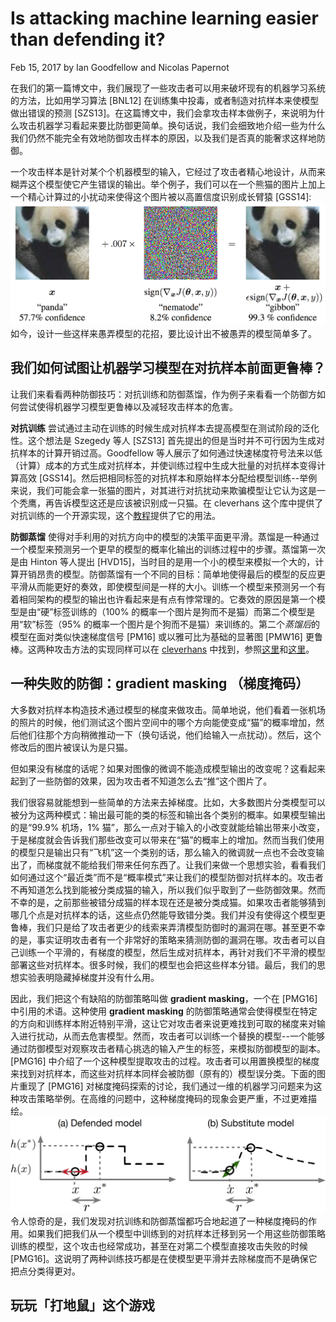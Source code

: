 # Is attacking machine learning easier than defending it?

Feb 15, 2017
by Ian Goodfellow and Nicolas Papernot

在我们的第一篇博文中，我们展现了一些攻击者可以用来破坏现有的机器学习系统的方法，比如用学习算法 [BNL12] 在训练集中投毒，或者制造对抗样本来使模型做出错误的预测 [SZS13]。在这篇博文中，我们会拿攻击样本做例子，来说明为什么攻击机器学习看起来要比防御更简单。换句话说，我们会细致地介绍一些为什么我们仍然不能完全有效地防御攻击样本的原因，以及我们是否真的能奢求这样地防御。

一个攻击样本是针对某个个机器模型的输入，它经过了攻击者精心地设计，从而来糊弄这个模型使它产生错误的输出。举个例子，我们可以在一个熊猫的图片上加上一个精心计算过的小扰动来使得这个图片被以高置信度识别成长臂猿 [GSS14]:
![adversarial-example](img/adversarial-example.png)
如今，设计一些这样来愚弄模型的花招，要比设计出不被愚弄的模型简单多了。

## 我们如何试图让机器学习模型在对抗样本前面更鲁棒？

让我们来看看两种防御技巧：对抗训练和防御蒸馏，作为例子来看看一个防御方如何尝试使得机器学习模型更鲁棒以及减轻攻击样本的危害。

**对抗训练** 尝试通过主动在训练的时候生成对抗样本去提高模型在测试阶段的泛化性。这个想法是 Szegedy 等人 [SZS13] 首先提出的但是当时并不可行因为生成对抗样本的计算开销过高。Goodfellow 等人展示了如何通过快速梯度符号法来以低（计算）成本的方式生成对抗样本，并使训练过程中生成大批量的对抗样本变得计算高效 [GSS14]。然后把相同标签的对抗样本和原始样本分配给模型训练--举例来说，我们可能会拿一张猫的图片，对其进行对抗扰动来欺骗模型让它认为这是一个秃鹰，再告诉模型这还是应该被识别成一只猫。在 cleverhans 这个库中提供了对抗训练的一个开源实现，这个[教程](https://github.com/tensorflow/cleverhans/tree/master/examples)提供了它的用法。

**防御蒸馏** 使得对手利用的对抗方向中的模型的决策平面更平滑。蒸馏是一种通过一个模型来预测另一个更早的模型的概率化输出的训练过程中的步骤。蒸馏第一次是由 Hinton 等人提出 [HVD15]，当时目的是用一个小的模型来模拟一个大的，计算开销昂贵的模型。防御蒸馏有一个不同的目标：简单地使得最后的模型的反应更平滑从而能更好的奏效，即使模型间是一样的大小。训练一个模型来预测另一个有着相同架构的模型的输出也许看起来是有点有悖常理的。它奏效的原因是第一个模型是由“硬”标签训练的（100% 的概率一个图片是狗而不是猫）而第二个模型是用“软”标签（95% 的概率一个图片是个狗而不是猫）来训练的。第二个*蒸馏后*的模型在面对类似快速梯度信号 [PM16] 或以雅可比为基础的显著图 [PMW16] 更鲁棒。这两种攻击方法的实现同样可以在 [cleverhans](https://github.com/tensorflow/cleverhans) 中找到，参照[这里](https://github.com/tensorflow/cleverhans/blob/master/tests_tf/test_mnist_tutorial_tf.py)和[这里](https://github.com/tensorflow/cleverhans/blob/master/tests_tf/test_mnist_tutorial_jsma.py)。

## 一种失败的防御：gradient masking （梯度掩码）

大多数对抗样本构造技术通过模型的梯度来做攻击。简单地说，他们看着一张机场的照片的时候，他们测试这个图片空间中的哪个方向能使变成“猫”的概率增加，然后他们往那个方向稍微推动一下（换句话说，他们给输入一点扰动）。然后，这个修改后的图片被误认为是只猫。

但如果没有梯度的话呢？如果对图像的微调不能造成模型输出的改变呢？这看起来起到了一些防御的效果，因为攻击者不知道怎么去“推”这个图片了。

我们很容易就能想到一些简单的方法来去掉梯度。比如，大多数图片分类模型可以被分为这两种模式：输出最可能的类的标签和输出各个类别的概率。如果模型输出的是“99.9% 机场，1% 猫”，那么一点对于输入的小改变就能给输出带来小改变，于是梯度就会告诉我们那些改变可以带来在“猫”的概率上的增加。然而当我们使用的模型只是输出只有“飞机”这一个类别的话，那么输入的微调就一点也不会改变输出了，而梯度就不能给我们带来任何东西了。让我们来做一个思想实验，看看我们如何通过这个“最近类”而不是“概率模式”来让我们的模型防御对抗样本的。攻击者不再知道怎么找到能被分类成猫的输入，所以我们似乎取到了一些防御效果。然而不幸的是，之前那些被错分成猫的样本现在还是被分类成猫。如果攻击者能够猜到哪几个点是对抗样本的话，这些点仍然能导致错分类。我们并没有使得这个模型更鲁棒，我们只是给了攻击者更少的线索来弄清模型防御时的漏洞在哪。甚至更不幸的是，事实证明攻击者有一个非常好的策略来猜测防御的漏洞在哪。攻击者可以自己训练一个平滑的，有梯度的模型，然后生成对抗样本，再针对我们不平滑的模型部署这些对抗样本。很多时候，我们的模型也会把这些样本分错。最后，我们的思想实验表明隐藏掉梯度并没有什么用。

因此，我们把这个有缺陷的防御策略叫做 **gradient masking**，一个在 [PMG16] 中引用的术语。这种使用 **gradient masking** 的防御策略通常会使得模型在特定的方向和训练样本附近特别平滑，这让它对攻击者来说更难找到可取的梯度来对输入进行扰动，从而去危害模型。然而，攻击者可以训练一个替换的模型--一个能够通过防御模型对观察攻击者精心挑选的输入产生的标签，来模拟防御模型的副本。[PMG16] 中介绍了一个这种模型提取攻击的过程。攻击者可以用置换模型的梯度来找到对抗样本，而这些对抗样本同样会被防御（原有的）模型误分类。下面的图片重现了 [PMG16] 对梯度掩码探索的讨论，我们通过一维的机器学习问题来为这种攻击策略举例。在高维的问题中，这种梯度掩码的现象会更严重，不过更难描绘。
![gradient-masking](img/gradient-masking.png)
令人惊奇的是，我们发现对抗训练和防御蒸馏都巧合地起道了一种梯度掩码的作用。如果我们把我们从一个模型中训练到的对抗样本迁移到另一个用这些防御策略训练的模型，这个攻击也经常成功，甚至在对第二个模型直接攻击失败的时候 [PMG16]。这说明了两种训练技巧都是在使模型更平滑并去除梯度而不是确保它把点分类得更对。

## 玩玩「打地鼠」这个游戏
